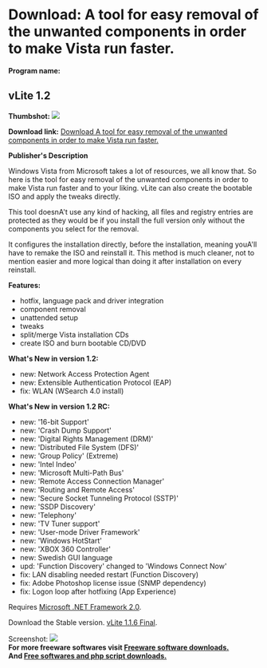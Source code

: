 # Download: A tool for easy removal of the unwanted components in order to make Vista run faster.

**Program name:**

## vLite 1.2

  
**Thumbshot:** ![](http://www.freewarefiles.com/screenshot/vlite06_md.gif)   
  
**Download link:** [Download A tool for easy removal of the unwanted components in order to make Vista run faster.](http://freesoftwares.boysofts.com/VLite_program_25134.html)  
  


**Publisher's Description**  
  


Windows Vista from Microsoft takes a lot of resources, we all know that. So here is the tool for easy removal of the unwanted components in order to make Vista run faster and to your liking. vLite can also create the bootable ISO and apply the tweaks directly. 

This tool doesnA't use any kind of hacking, all files and registry entries are protected as they would be if you install the full version only without the components you select for the removal.

It configures the installation directly, before the installation, meaning youA'll have to remake the ISO and reinstall it. This method is much cleaner, not to mention easier and more logical than doing it after installation on every reinstall.

**Features:**

  * hotfix, language pack and driver integration 
  * component removal 
  * unattended setup 
  * tweaks 
  * split/merge Vista installation CDs 
  * create ISO and burn bootable CD/DVD 

**What's New in version 1.2:**

  * new: Network Access Protection Agent 
  * new: Extensible Authentication Protocol (EAP) 
  * fix: WLAN (WSearch 4.0 install) 

**What's New in version 1.2 RC:**

  * new: '16-bit Support' 
  * new: 'Crash Dump Support' 
  * new: 'Digital Rights Management (DRM)' 
  * new: 'Distributed File System (DFS)' 
  * new: 'Group Policy' (Extreme) 
  * new: 'Intel Indeo' 
  * new: 'Microsoft Multi-Path Bus' 
  * new: 'Remote Access Connection Manager' 
  * new: 'Routing and Remote Access' 
  * new: 'Secure Socket Tunneling Protocol (SSTP)' 
  * new: 'SSDP Discovery' 
  * new: 'Telephony' 
  * new: 'TV Tuner support' 
  * new: 'User-mode Driver Framework' 
  * new: 'Windows HotStart' 
  * new: 'XBOX 360 Controller' 
  * new: Swedish GUI language 
  * upd: 'Function Discovery' changed to 'Windows Connect Now' 
  * fix: LAN disabling needed restart (Function Discovery) 
  * fix: Adobe Photoshop license issue (SNMP dependency) 
  * fix: Logon loop after hotfixing (App Experience) 

Requires [Microsoft .NET Framework 2.0](http://www.freewarefiles.com/program_10_108_16026.html). 

Download the Stable version. [vLite 1.1.6 Final](http://www.newfreefiles.com/files/vLite-1.1.6.installer.exe). 

  
  
Screenshot: ![](http://www.freewarefiles.com/screenshot/vlite06.gif)   
**For more freeware softwares visit [Freeware software downloads.](http://freesoftwares.boysofts.com/)**   
**And [Free softwares and php script downloads.](http://www.boysofts.com/)**
